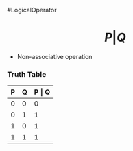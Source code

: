 #LogicalOperator 
# $$ P | Q$$
- Non-associative operation
### Truth Table
| P | Q | P \| Q |
|---|--|---|
|0|0|0|
|0|1|1|
|1|0|1|
|1|1|1|
